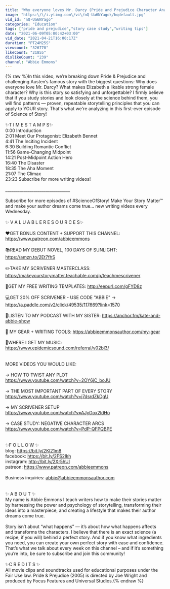 ```yaml
---
title: "Why everyone loves Mr. Darcy (Pride and Prejudice Character Analysis)"
image: "https:\/\/i.ytimg.com\/vi\/nQ-Ua6NYago\/hqdefault.jpg"
vid_id: "nQ-Ua6NYago"
categories: "Education"
tags: ["pride and prejudice","story case study","writing tips"]
date: "2021-06-09T05:00:42+03:00"
vid_date: "2021-04-21T16:00:17Z"
duration: "PT24M25S"
viewcount: "326770"
likeCount: "21855"
dislikeCount: "239"
channel: "Abbie Emmons"
---
```

{% raw %}In this video, we’re breaking down Pride &amp; Prejudice and challenging Austen’s famous story with the biggest questions: Why does everyone love Mr. Darcy? What makes Elizabeth a likable strong female character? Why is this story so satisfying and unforgettable? I firmly believe that if you study stories and look closely at the science behind them, you will find patterns — proven, repeatable storytelling principles that you can apply to YOUR story. That's what we're analyzing in this first-ever episode of Science of Story!<br /><br />✨T I M E S T A M P S✨<br />0:00 Introduction<br />2:01 Meet Our Protagonist: Elizabeth Bennet<br />4:41 The Inciting Incident<br />6:30 Building Romantic Conflict<br />11:56 Game-Changing Midpoint<br />14:21 Post-Midpoint Action Hero<br />16:40 The Disaster<br />18:35 The Aha Moment<br />21:07 The Climax<br />23:23 Subscribe for more writing videos!<br /><br />________________________________<br /><br />Subscribe for more episodes of #ScienceOfStory! Make Your Story Matter™ and make your author dreams come true… new writing videos every Wednesday.<br /><br /> ✨ V A L U A B L E   R E S O U R C E S✨<br /><br />❤️GET BONUS CONTENT + SUPPORT THIS CHANNEL: <a rel="nofollow" target="blank" href="https://www.patreon.com/abbieemmons">https://www.patreon.com/abbieemmons</a><br /><br />📚READ MY DEBUT NOVEL, 100 DAYS OF SUNLIGHT: <a rel="nofollow" target="blank" href="https://amzn.to/2Et7fhS">https://amzn.to/2Et7fhS</a><br /><br />✏️TAKE MY SCRIVENER MASTERCLASS: <a rel="nofollow" target="blank" href="https://makeyourstorymatter.teachable.com/p/teachmescrivener">https://makeyourstorymatter.teachable.com/p/teachmescrivener</a><br /><br />📓GET MY FREE WRITING TEMPLATES: <a rel="nofollow" target="blank" href="http://eepurl.com/gFYD8z">http://eepurl.com/gFYD8z</a> <br /><br />💻GET 20% OFF SCRIVENER - USE CODE &quot;ABBIE&quot; → <a rel="nofollow" target="blank" href="https://a.paddle.com/v2/click/49535/117669?link=1570">https://a.paddle.com/v2/click/49535/117669?link=1570</a> <br /><br />🎤LISTEN TO MY PODCAST WITH MY SISTER: <a rel="nofollow" target="blank" href="https://anchor.fm/kate-and-abbie-show">https://anchor.fm/kate-and-abbie-show</a><br /><br />🎥 MY GEAR + WRITING TOOLS: <a rel="nofollow" target="blank" href="https://abbieemmonsauthor.com/my-gear">https://abbieemmonsauthor.com/my-gear</a><br /><br />🎵WHERE I GET MY MUSIC: <a rel="nofollow" target="blank" href="https://www.epidemicsound.com/referral/v02bl3/">https://www.epidemicsound.com/referral/v02bl3/</a><br /><br /><br />MORE VIDEOS YOU WOULD LIKE: <br /><br />→ HOW TO TWIST ANY PLOT<br /><a rel="nofollow" target="blank" href="https://www.youtube.com/watch?v=2OY6jC_boJU">https://www.youtube.com/watch?v=2OY6jC_boJU</a><br /><br />→ THE MOST IMPORTANT PART OF EVERY STORY<br /><a rel="nofollow" target="blank" href="https://www.youtube.com/watch?v=j7dsrdZkDgU">https://www.youtube.com/watch?v=j7dsrdZkDgU</a><br /><br />→ MY SCRIVENER SETUP<br /><a rel="nofollow" target="blank" href="https://www.youtube.com/watch?v=AJyGox2ldHo">https://www.youtube.com/watch?v=AJyGox2ldHo</a><br /><br />→ CASE STUDY: NEGATIVE CHARACTER ARCS<br /><a rel="nofollow" target="blank" href="https://www.youtube.com/watch?v=PdP-QFPQBPE">https://www.youtube.com/watch?v=PdP-QFPQBPE</a><br /><br /><br />✨F O L L O W ✨<br />blog: <a rel="nofollow" target="blank" href="https://bit.ly/2Kl21m8">https://bit.ly/2Kl21m8</a><br />facebook: <a rel="nofollow" target="blank" href="https://bit.ly/2FS2Ikh">https://bit.ly/2FS2Ikh</a><br />instagram: <a rel="nofollow" target="blank" href="http://bit.ly/2Xr5hUI">http://bit.ly/2Xr5hUI</a><br />patreon: <a rel="nofollow" target="blank" href="https://www.patreon.com/abbieemmons">https://www.patreon.com/abbieemmons</a><br /><br />Business inquiries: abbie@abbieemmonsauthor.com <br /><br /><br />✨ A B O U T ✨<br />My name is Abbie Emmons I teach writers how to make their stories matter by harnessing the power and psychology of storytelling, transforming their ideas into a masterpiece, and creating a lifestyle that makes their author dreams come true.<br /><br />Story isn’t about “what happens” — it’s about how what happens affects and transforms the characters. I believe that there is an exact science (a recipe, if you will) behind a perfect story. And if you know what ingredients you need, you can create your own perfect story with ease and confidence. That’s what we talk about every week on this channel – and if it’s something you’re into, be sure to subscribe and join this community! <br /><br />✨C R E D I T S ✨<br />All movie clips and soundtracks used for educational purposes under the Fair Use law. Pride &amp; Prejudice (2005) is directed by Joe Wright and produced by Focus Features and Universal Studios.{% endraw %}
